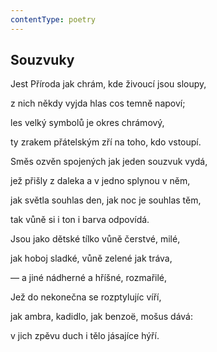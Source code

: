 ```yaml
---
contentType: poetry
---
```


<section>

## Souzvuky

Jest Příroda jak chrám, kde živoucí jsou sloupy,

z nich někdy vyjda hlas cos temně napoví;

les velký symbolů je okres chrámový,

ty zrakem přátelským zří na toho, kdo vstoupí.

Směs ozvěn spojených jak jeden souzvuk vydá,

jež přišly z daleka a v jedno splynou v něm,

jak světla souhlas den, jak noc je souhlas těm,

tak vůně si i ton i barva odpovídá.

Jsou jako dětské tílko vůně čerstvé, milé,

jak hoboj sladké, vůně zelené jak tráva,

— a jiné nádherné a hříšné, rozmařilé,

Jež do nekonečna se rozptylujíc víří,

jak ambra, kadidlo, jak benzoë, mošus dává:

v jich zpěvu duch i tělo jásajíce hýří.

</section>
